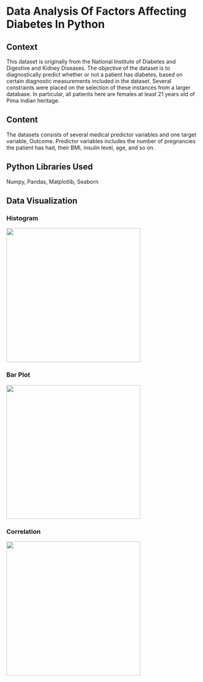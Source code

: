 # Data Analysis Of Factors Affecting Diabetes In Python

## Context
This dataset is originally from the National Institute of Diabetes and Digestive and Kidney Diseases. 
The objective of the dataset is to diagnostically predict whether or not a patient has diabetes,
based on certain diagnostic measurements included in the dataset. Several constraints were placed on the selection of 
these instances from a larger database. In particular, all patients here are females at least 21 years old of Pima Indian heritage.

## Content
The datasets consists of several medical predictor variables and one target variable, Outcome. 
Predictor variables includes the number of pregnancies the patient has had, their BMI, insulin level, age, and so on.

## Python Libraries Used
Numpy, Pandas, Matplotlib, Seaborn

## Data Visualization

### Histogram
<img src="https://s15.postimg.cc/5cczkm8bf/Histogram.png" width=350 />

### Bar Plot
<img src="https://s15.postimg.cc/3ltyiro3v/Horizontal_Bar_Plot.png" width=350 />

### Correlation
<img src="https://s15.postimg.cc/xqif4461n/Correlation.png" width=350 />
